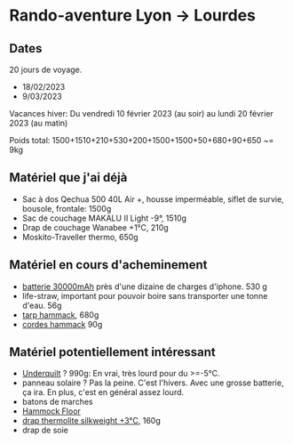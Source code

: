 # Rando-aventure Lyon -> Lourdes

## Dates
20 jours de voyage.
* 18/02/2023
* 9/03/2023

Vacances hiver:
Du vendredi 10 février 2023 (au soir) au lundi 20 février 2023 (au matin)

Poids total: 1500+1510+210+530+200+1500+1500+50+680+90+650 ~= 9kg

## Matériel que j'ai déjà
* Sac à dos Qechua 500 40L Air +, housse imperméable, siflet de survie, bousole, frontale: 1500g
* Sac de couchage MAKALU II Light -9°, 1510g
* Drap de couchage Wanabee +1°C, 210g
* Moskito-Traveller thermo, 650g

## Matériel en cours d'acheminement
* [batterie 30000mAh](https://www.amazon.fr/JIGA-Batterie-30000mAh-Chargeur-Affichage/dp/B08LKDCFZN/ref=sr_1_5?crid=OKDD4PSKPTAP&keywords=batterie+externe+30000+mah+charge+rapide&qid=1674916684&s=electronics&sprefix=Batterie+Externe+30000+mah%2Celectronics%2C77&sr=1-5) près d'une dizaine de charges d'iphone. 530 g
* life-straw, important pour pouvoir boire sans transporter une tonne d'eau. 56g
* [tarp hammack](https://www.amazonas-ultra-light.com/en/tarps/adventure-wing-tarp), 680g
* [cordes hammack](https://www.amazonas-ultra-light.com/en/suspensions-co./suspensions/rope-set-adventure-rope) 90g

## Matériel potentiellement intéressant
* [Underquilt](https://www.amazonas-ultra-light.com/en/quilts/underquilt) ? 990g: En vrai, très lourd pour du >=-5°C.
* panneau solaire ? Pas la peine. C'est l'hivers. Avec une grosse batterie, ça ira. En plus, c'est en général assez lourd.
* batons de marches
* [Hammock Floor](https://www.amazonas-ultra-light.com/en/suspensions-co./other-products/hammock-floor)
* [drap thermolite silkweight +3°C](https://www.auvieuxcampeur.fr/activites/camping-scoutisme-plein-air/couchage/drap-thermolite-silkweight.html), 160g
* drap de soie



